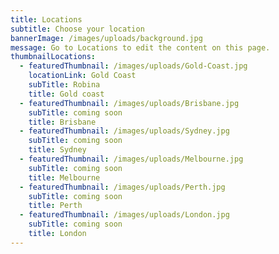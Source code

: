 ```yaml
---
title: Locations
subtitle: Choose your location
bannerImage: /images/uploads/background.jpg
message: Go to Locations to edit the content on this page.
thumbnailLocations:
  - featuredThumbnail: /images/uploads/Gold-Coast.jpg
    locationLink: Gold Coast
    subTitle: Robina
    title: Gold coast
  - featuredThumbnail: /images/uploads/Brisbane.jpg
    subTitle: coming soon
    title: Brisbane
  - featuredThumbnail: /images/uploads/Sydney.jpg
    subTitle: coming soon
    title: Sydney
  - featuredThumbnail: /images/uploads/Melbourne.jpg
    subTitle: coming soon
    title: Melbourne
  - featuredThumbnail: /images/uploads/Perth.jpg
    subTitle: coming soon
    title: Perth
  - featuredThumbnail: /images/uploads/London.jpg
    subTitle: coming soon
    title: London
---
```


